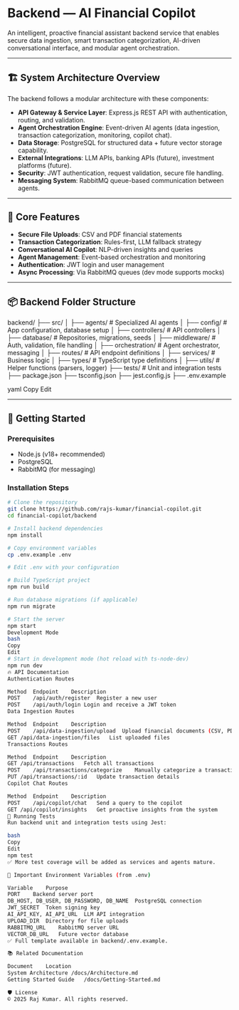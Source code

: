 # Backend — AI Financial Copilot

An intelligent, proactive financial assistant backend service that enables secure data ingestion, smart transaction categorization, AI-driven conversational interface, and modular agent orchestration.

---

## 🏗️ System Architecture Overview

The backend follows a modular architecture with these components:

- **API Gateway & Service Layer**: Express.js REST API with authentication, routing, and validation.
- **Agent Orchestration Engine**: Event-driven AI agents (data ingestion, transaction categorization, monitoring, copilot chat).
- **Data Storage**: PostgreSQL for structured data + future vector storage capability.
- **External Integrations**: LLM APIs, banking APIs (future), investment platforms (future).
- **Security**: JWT authentication, request validation, secure file handling.
- **Messaging System**: RabbitMQ queue-based communication between agents.

---

## 🧩 Core Features

- **Secure File Uploads**: CSV and PDF financial statements
- **Transaction Categorization**: Rules-first, LLM fallback strategy
- **Conversational AI Copilot**: NLP-driven insights and queries
- **Agent Management**: Event-based orchestration and monitoring
- **Authentication**: JWT login and user management
- **Async Processing**: Via RabbitMQ queues (dev mode supports mocks)

---

## 📦 Backend Folder Structure

backend/ ├── src/ │ ├── agents/ # Specialized AI agents │ ├── config/ # App configuration, database setup │ ├── controllers/ # API controllers │ ├── database/ # Repositories, migrations, seeds │ ├── middleware/ # Auth, validation, file handling │ ├── orchestration/ # Agent orchestrator, messaging │ ├── routes/ # API endpoint definitions │ ├── services/ # Business logic │ ├── types/ # TypeScript type definitions │ ├── utils/ # Helper functions (parsers, logger) ├── tests/ # Unit and integration tests ├── package.json ├── tsconfig.json ├── jest.config.js ├── .env.example

yaml
Copy
Edit

---

## 🚀 Getting Started

### Prerequisites

- Node.js (v18+ recommended)
- PostgreSQL
- RabbitMQ (for messaging)

### Installation Steps

```bash
# Clone the repository
git clone https://github.com/rajs-kumar/financial-copilot.git
cd financial-copilot/backend

# Install backend dependencies
npm install

# Copy environment variables
cp .env.example .env

# Edit .env with your configuration

# Build TypeScript project
npm run build

# Run database migrations (if applicable)
npm run migrate

# Start the server
npm start
Development Mode
bash
Copy
Edit
# Start in development mode (hot reload with ts-node-dev)
npm run dev
🔥 API Documentation
Authentication Routes

Method	Endpoint	Description
POST	/api/auth/register	Register a new user
POST	/api/auth/login	Login and receive a JWT token
Data Ingestion Routes

Method	Endpoint	Description
POST	/api/data-ingestion/upload	Upload financial documents (CSV, PDF)
GET	/api/data-ingestion/files	List uploaded files
Transactions Routes

Method	Endpoint	Description
GET	/api/transactions	Fetch all transactions
POST	/api/transactions/categorize	Manually categorize a transaction
PUT	/api/transactions/:id	Update transaction details
Copilot Chat Routes

Method	Endpoint	Description
POST	/api/copilot/chat	Send a query to the copilot
GET	/api/copilot/insights	Get proactive insights from the system
🧪 Running Tests
Run backend unit and integration tests using Jest:

bash
Copy
Edit
npm test
✅ More test coverage will be added as services and agents mature.

🔑 Important Environment Variables (from .env)

Variable	Purpose
PORT	Backend server port
DB_HOST, DB_USER, DB_PASSWORD, DB_NAME	PostgreSQL connection
JWT_SECRET	Token signing key
AI_API_KEY, AI_API_URL	LLM API integration
UPLOAD_DIR	Directory for file uploads
RABBITMQ_URL	RabbitMQ server URL
VECTOR_DB_URL	Future vector database
✅ Full template available in backend/.env.example.

📚 Related Documentation

Document	Location
System Architecture	/docs/Architecture.md
Getting Started Guide	/docs/Getting-Started.md

🛡️ License
© 2025 Raj Kumar. All rights reserved.
